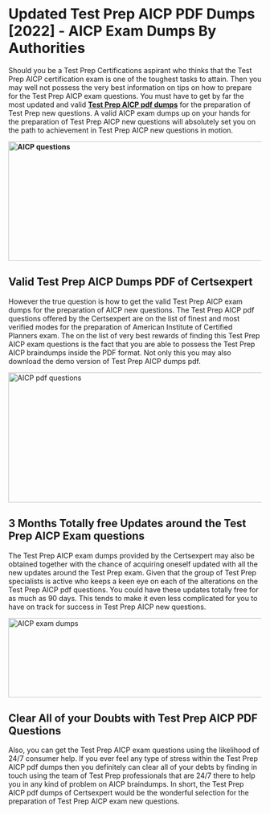 <h1><strong>Updated Test Prep AICP PDF Dumps [2022] - AICP Exam Dumps By Authorities&nbsp;</strong></h1>
<p><span style="font-weight: 400;">Should you be a Test Prep Certifications aspirant who thinks that the Test Prep AICP certification exam is one of the toughest tasks to attain. Then you may well not possess the very best information on tips on how to prepare for the Test Prep AICP exam questions. You must have to get by far the most updated and valid <strong><a href="https://www.certsexpert.com/AICP-pdf-questions.html">Test Prep AICP pdf dumps</a></strong> for the preparation of Test Prep new questions. A valid  AICP exam dumps up on your hands for the preparation of Test Prep AICP new questions will absolutely set you on the path to achievement in Test Prep AICP new questions in motion.</span></p>
<p><span style="font-weight: 400;"><strong><img style="display: block; margin-left: auto; margin-right: auto;" src="https://i.ibb.co/QXh983F/73475278-2429792180625311-4586132736837681152-n.jpg" alt="AICP questions" width="632" height="238" /></strong></span></p>
<h2><strong>Valid Test Prep AICP Dumps PDF of Certsexpert</strong></h2>
<p><span style="font-weight: 400;">However the true question is how to get the valid Test Prep AICP exam dumps for the preparation of AICP new questions. The Test Prep AICP pdf questions offered by the Certsexpert are on the list of finest and most verified modes for the preparation of American Institute of Certified Planners exam. The on the list of very best rewards of finding this Test Prep AICP exam questions is the fact that you are able to possess the Test Prep AICP braindumps inside the PDF format. Not only this you may also download the demo version of Test Prep AICP dumps pdf.</span></p>
<p><span style="font-weight: 400;"><img style="display: block; margin-left: auto; margin-right: auto;" src="https://i.ibb.co/Jd8hN2L/76714008-3182067705200142-8735104740007870464-n.jpg" alt="AICP pdf questions" width="701" height="259" /></span></p>
<h2><strong>3 Months Totally free Updates around the Test Prep AICP Exam questions</strong></h2>
<p><span style="font-weight: 400;">The Test Prep AICP exam dumps provided by the Certsexpert may also be obtained together with the chance of acquiring oneself updated with all the new updates around the Test Prep exam. Given that the group of Test Prep specialists is active who keeps a keen eye on each of the alterations on the Test Prep AICP pdf questions. You could have these updates totally free for as much as 90 days. This tends to make it even less complicated for you to have on track for success in Test Prep AICP new questions.</span></p>
<p><span style="font-weight: 400;"><a href="https://www.certsexpert.com/AICP-pdf-questions.html"><img style="display: block; margin-left: auto; margin-right: auto;" src="https://i.ibb.co/TMnKrkJ/75398236-424489711531572-5064688549987614720-n.jpg" alt="AICP exam dumps" width="714" height="158" /></a></span></p>
<h2><strong>Clear All of your Doubts with Test Prep AICP PDF Questions</strong></h2>
<p>Also, you can get the Test Prep AICP exam questions using the likelihood of 24/7 consumer help. If you ever feel any type of stress within the Test Prep AICP pdf dumps then you definitely can clear all of your debts by finding in touch using the team of Test Prep professionals that are 24/7 there to help you in any kind of problem on  AICP braindumps. In short, the Test Prep AICP pdf dumps of Certsexpert would be the wonderful selection for the preparation of Test Prep AICP exam new questions.</p>
